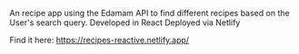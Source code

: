 An recipe app using the Edamam API to find different recipes based on the User's search query. 
Developed in React
Deployed via Netlify 

Find it here: https://recipes-reactive.netlify.app/
